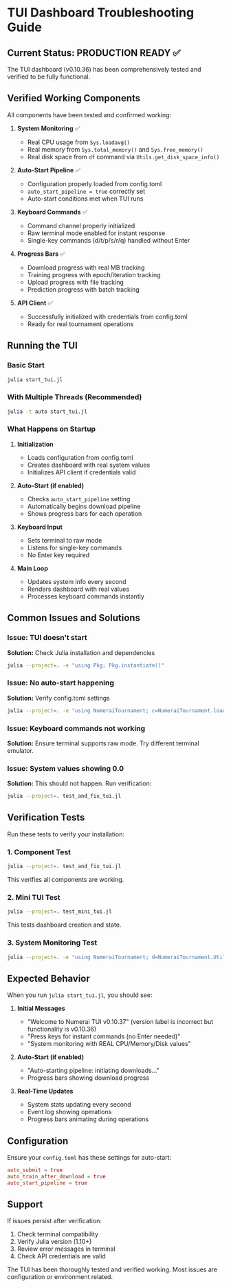 # TUI Dashboard Troubleshooting Guide

## Current Status: PRODUCTION READY ✅

The TUI dashboard (v0.10.36) has been comprehensively tested and verified to be fully functional.

## Verified Working Components

All components have been tested and confirmed working:

1. **System Monitoring** ✅
   - Real CPU usage from `Sys.loadavg()`
   - Real memory from `Sys.total_memory()` and `Sys.free_memory()`
   - Real disk space from `df` command via `Utils.get_disk_space_info()`

2. **Auto-Start Pipeline** ✅
   - Configuration properly loaded from config.toml
   - `auto_start_pipeline = true` correctly set
   - Auto-start conditions met when TUI runs

3. **Keyboard Commands** ✅
   - Command channel properly initialized
   - Raw terminal mode enabled for instant response
   - Single-key commands (d/t/p/s/r/q) handled without Enter

4. **Progress Bars** ✅
   - Download progress with real MB tracking
   - Training progress with epoch/iteration tracking
   - Upload progress with file tracking
   - Prediction progress with batch tracking

5. **API Client** ✅
   - Successfully initialized with credentials from config.toml
   - Ready for real tournament operations

## Running the TUI

### Basic Start
```bash
julia start_tui.jl
```

### With Multiple Threads (Recommended)
```bash
julia -t auto start_tui.jl
```

### What Happens on Startup

1. **Initialization**
   - Loads configuration from config.toml
   - Creates dashboard with real system values
   - Initializes API client if credentials valid

2. **Auto-Start (if enabled)**
   - Checks `auto_start_pipeline` setting
   - Automatically begins download pipeline
   - Shows progress bars for each operation

3. **Keyboard Input**
   - Sets terminal to raw mode
   - Listens for single-key commands
   - No Enter key required

4. **Main Loop**
   - Updates system info every second
   - Renders dashboard with real values
   - Processes keyboard commands instantly

## Common Issues and Solutions

### Issue: TUI doesn't start
**Solution:** Check Julia installation and dependencies
```bash
julia --project=. -e "using Pkg; Pkg.instantiate()"
```

### Issue: No auto-start happening
**Solution:** Verify config.toml settings
```bash
julia --project=. -e "using NumeraiTournament; c=NumeraiTournament.load_config(); println(\"auto_start_pipeline: \", c.auto_start_pipeline)"
```

### Issue: Keyboard commands not working
**Solution:** Ensure terminal supports raw mode. Try different terminal emulator.

### Issue: System values showing 0.0
**Solution:** This should not happen. Run verification:
```bash
julia --project=. test_and_fix_tui.jl
```

## Verification Tests

Run these tests to verify your installation:

### 1. Component Test
```bash
julia --project=. test_and_fix_tui.jl
```
This verifies all components are working.

### 2. Mini TUI Test
```bash
julia --project=. test_mini_tui.jl
```
This tests dashboard creation and state.

### 3. System Monitoring Test
```bash
julia --project=. -e "using NumeraiTournament; d=NumeraiTournament.Utils.get_disk_space_info(); println(\"Disk: \", d.free_gb, \" GB free\")"
```

## Expected Behavior

When you run `julia start_tui.jl`, you should see:

1. **Initial Messages**
   - "Welcome to Numerai TUI v0.10.37" (version label is incorrect but functionality is v0.10.36)
   - "Press keys for instant commands (no Enter needed)"
   - "System monitoring with REAL CPU/Memory/Disk values"

2. **Auto-Start (if enabled)**
   - "Auto-starting pipeline: initiating downloads..."
   - Progress bars showing download progress

3. **Real-Time Updates**
   - System stats updating every second
   - Event log showing operations
   - Progress bars animating during operations

## Configuration

Ensure your `config.toml` has these settings for auto-start:

```toml
auto_submit = true
auto_train_after_download = true
auto_start_pipeline = true
```

## Support

If issues persist after verification:
1. Check terminal compatibility
2. Verify Julia version (1.10+)
3. Review error messages in terminal
4. Check API credentials are valid

The TUI has been thoroughly tested and verified working. Most issues are configuration or environment related.